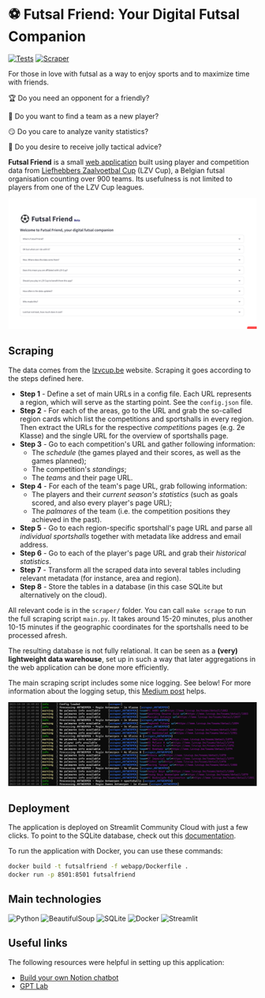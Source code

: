 # ⚽ Futsal Friend: Your Digital Futsal Companion

[![Tests](https://github.com/sborms/futsalfriend/actions/workflows/cicd.yaml/badge.svg)](https://github.com/sborms/futsalfriend/actions/workflows/tests.yaml)
[![Scraper](https://github.com/sborms/futsalfriend/actions/workflows/scraper.yaml/badge.svg)](https://github.com/sborms/futsalfriend/actions/workflows/scraper.yaml)

For those in love with futsal as a way to enjoy sports and to maximize time with friends.

:trophy: Do you need an opponent for a friendly?

:couple: Do you want to find a team as a new player?

:smirk: Do you care to analyze vanity statistics?

:mega: Do you desire to receive jolly tactical advice?

**Futsal Friend** is a small [web application](https://futsalfriend.streamlit.app) built using player and competition data from [Liefhebbers Zaalvoetbal Cup](https://www.lzvcup.be) (LZV Cup), a Belgian futsal organisation counting over 900 teams. Its usefulness is not limited to players from one of the LZV Cup leagues.

[![demo Futsal Friend](assets/futsalfriend-demo-22Oct2023.gif)](https://futsalfriend.streamlit.app)

## Scraping

The data comes from the [lzvcup.be](https://www.lzvcup.be) website. Scraping it goes according to the steps defined here.
- **Step 1** - Define a set of main URLs in a config file. Each URL represents a region, which will serve as the starting point. See the `config.json` file.
- **Step 2** - For each of the areas, go to the URL and grab the so-called region cards which list the competitions and sportshalls in every region. Then extract the URLs for the respective _competitions_ pages (e.g. 2e Klasse) and the single URL for the overview of sportshalls page.
- **Step 3** - Go to each competition's URL and gather following information:
    - The _schedule_ (the games played and their scores, as well as the games planned);
    - The competition's _standings_;
    - The _teams_ and their page URL.
- **Step 4** - For each of the team's page URL, grab following information:
    - The players and their _current season's statistics_ (such as goals scored, and also every player's page URL);
    - The _palmares_ of the team (i.e. the competition positions they achieved in the past).
- **Step 5** - Go to each region-specific sportshall's page URL and parse all _individual sportshalls_ together with metadata like address and email address. 
- **Step 6** - Go to each of the player's page URL and grab their _historical statistics_.
- **Step 7** - Transform all the scraped data into several tables including relevant metadata (for instance, area and region).
- **Step 8** - Store the tables in a database (in this case SQLite but alternatively on the cloud).

All relevant code is in the `scraper/` folder. You can call `make scrape` to run the full scraping script `main.py`. It takes around 15-20 minutes, plus another 10-15 minutes if the geographic coordinates for the sportshalls need to be processed afresh.

The resulting database is not fully relational. It can be seen as a **(very) lightweight data warehouse**, set up in such a way that later aggregations in the web application can be done more efficiently.

The main scraping script includes some nice logging. See below! For more information about the logging setup, this [Medium post](https://medium.com/@sborms/while-my-python-script-gently-logs-2a3491338ecd) helps.

<p align="center"> <img src="assets/showofflogs.png" alt="logs"/> </p>

## Deployment

The application is deployed on Streamlit Community Cloud with just a few clicks. To point to the SQLite database, check out this [documentation](https://docs.streamlit.io/library/advanced-features/connecting-to-data).

To run the application with Docker, you can use these commands:

```bash
docker build -t futsalfriend -f webapp/Dockerfile .
docker run -p 8501:8501 futsalfriend
```

## Main technologies

![Python](https://img.shields.io/badge/python-%2314354C.svg?style=for-the-badge&logo=python&logoColor=white)
![BeautifulSoup](https://img.shields.io/badge/BeautifulSoup-%2314354C.svg?style=for-the-badge&logo=BeautifulSoup)
![SQLite](https://img.shields.io/badge/SQLite-%2314354C.svg?style=for-the-badge&logo=SQLite&logoColor=blue)
![Docker](https://img.shields.io/badge/docker-%2314354C.svg?style=for-the-badge&logo=docker&logoColor=blue)
![Streamlit](https://img.shields.io/badge/Streamlit-%2314354C.svg?style=for-the-badge&logo=Streamlit&logoColor=red)

## Useful links

The following resources were helpful in setting up this application:
- [Build your own Notion chatbot](https://blog.streamlit.io/build-your-own-notion-chatbot)
- [GPT Lab](https://github.com/dclin/gptlab-streamlit)